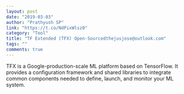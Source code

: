 ```yaml
---
layout: post
date: "2019-03-03"
author: "Prathyush SP"
link: "https://t.co/NdPixWlsz0"
category: "Tool"
title: "TF Extended (TFX) Open-Sourcedthejusjose@outlook.com"
tags: ""
comments: true
---
```

TFX is a Google-production-scale ML platform based on TensorFlow. It provides a configuration framework and shared libraries to integrate common components needed to define, launch, and monitor your ML system.